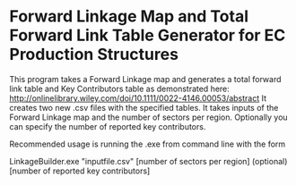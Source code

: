 # Forward Linkage Map and Total Forward Link Table Generator for EC Production Structures

This program takes a Forward Linkage map and generates a total forward link table and Key Contributors table as demonstrated here:
http://onlinelibrary.wiley.com/doi/10.1111/0022-4146.00053/abstract
It creates two new .csv files with the specified tables.
It takes inputs of the Forward Linkage map and the number of sectors per region. 
Optionally you can specify the number of reported key contributors.


Recommended usage is running the .exe from command line with the form

LinkageBuilder.exe "inputfile.csv" [number of sectors per region] (optional)[number of reported key contributors]
